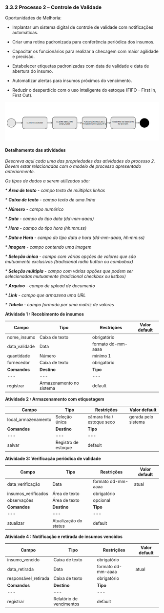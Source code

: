 ### 3.3.2 Processo 2 – Controle de Validade
 
Oportunidades de Melhoria:

- Implantar um sistema digital de controle de validade com notificações automáticas.

- Criar uma rotina padronizada para conferência periódica dos insumos.

- Capacitar os funcionários para realizar a checagem com maior agilidade e precisão.

- Estabelecer etiquetas padronizadas com data de validade e data de abertura do insumo.

- Automatizar alertas para insumos próximos do vencimento.

- Reduzir o desperdício com o uso inteligente do estoque (FIFO – First In, First Out).

![Exemplo de um Modelo BPMN do PROCESSO 2](../images/process.png "Modelo BPMN do Processo 2.")


#### Detalhamento das atividades

_Descreva aqui cada uma das propriedades das atividades do processo 2. 
Devem estar relacionadas com o modelo de processo apresentado anteriormente._

_Os tipos de dados a serem utilizados são:_

_* **Área de texto** - campo texto de múltiplas linhas_

_* **Caixa de texto** - campo texto de uma linha_

_* **Número** - campo numérico_

_* **Data** - campo do tipo data (dd-mm-aaaa)_

_* **Hora** - campo do tipo hora (hh:mm:ss)_

_* **Data e Hora** - campo do tipo data e hora (dd-mm-aaaa, hh:mm:ss)_

_* **Imagem** - campo contendo uma imagem_

_* **Seleção única** - campo com várias opções de valores que são mutuamente exclusivas (tradicional radio button ou combobox)_

_* **Seleção múltipla** - campo com várias opções que podem ser selecionadas mutuamente (tradicional checkbox ou listbox)_

_* **Arquivo** - campo de upload de documento_

_* **Link** - campo que armazena uma URL_

_* **Tabela** - campo formado por uma matriz de valores_

**Atividade 1 : Recebimento de insumos**

| **Campo**       | **Tipo**         | **Restrições** | **Valor default** |
| ---             | ---              | ---            | ---               |
| nome_insumo | Caixa de texto	  |  obrigatório              |                   |
| data_validade  |  Data                |    formato dd-mm-aaaa	            |                   |
| quantidade	           | Número   | mínimo 1	 |                |
| fornecedor          | Caixa de texto   | obrigatório	 |           |
| **Comandos**         |  **Destino**                   | **Tipo** |
| ---                  | ---                            | ---               |
| registrar               | Armazenamento no sistema	              | default           |


**Atividade 2 : Armazenamento com etiquetagem**

| **Campo**       | **Tipo**         | **Restrições** | **Valor default** |
| ---             | ---              | ---            | ---               |
| local_armazenamento	 | Seleção única		  |  câmara fria / estoque seco              |  gerada pelo sistema                 |
| **Comandos**         |  **Destino**                   | **Tipo** |
| ---                  | ---                            | ---               |
| salvar               | Registro de estoque	              | default           |


**Atividade 3: Verificação periódica de validade**

| **Campo**       | **Tipo**         | **Restrições** | **Valor default** |
| ---             | ---              | ---            | ---               |
| data_verificação	 |Data		  |  formato dd-mm-aaaa	              |  atual                 |
| insumos_verificados		 |Área de texto			  |  obrigatório	              |                  |
| observações	 |Área de texto		  |  opcional	              |                 |
| **Comandos**         |  **Destino**                   | **Tipo** |
| ---                  | ---                            | ---               |
| atualizar               | Atualização do status	              | default           |


**Atividade 4 : Notificação e retirada de insumos vencidos**

| **Campo**       | **Tipo**         | **Restrições** | **Valor default** |
| ---             | ---              | ---            | ---               |
| insumo_vencido	 |Caixa de texto			  |  obrigatório	              |                |
| data_retirada		 |Data			  | formato dd-mm-aaaa              |   atual               |
| responsável_retirada		 |Caixa de texto			  |  obrigatório	              |                 |
| **Comandos**         |  **Destino**                   | **Tipo** |
| ---                  | ---                            | ---               |
| registrar              | Relatório de vencimentos	              | default           |
